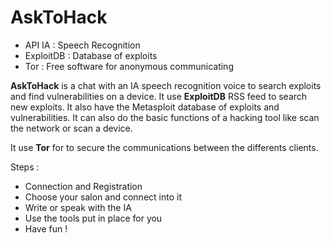 # AskToHack

* API IA : Speech Recognition
* ExploitDB : Database of exploits
* Tor : Free software for anonymous communicating

**AskToHack** is a chat with an IA speech recognition voice to search exploits and find vulnerabilities on a device.
It use **ExploitDB** RSS feed to search new exploits. It also have the Metasploit database of exploits and vulnerabilities.
It can also do the basic functions of a hacking tool like scan the network or scan a device.

It use **Tor** for to secure the communications between the differents clients.

Steps :

* Connection and Registration
* Choose your salon and connect into it
* Write or speak with the IA
* Use the tools put in place for you
* Have fun !



